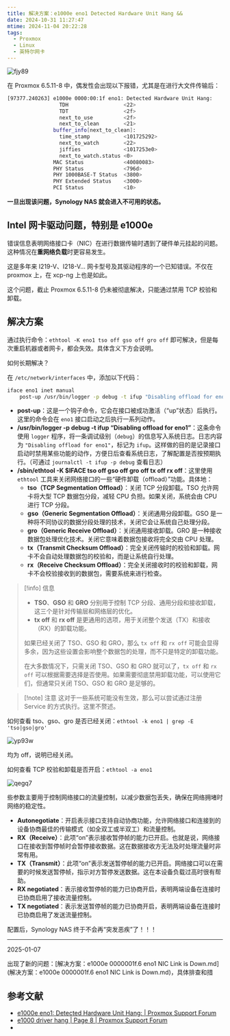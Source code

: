 ```yaml
---
title: 解决方案：e1000e eno1 Detected Hardware Unit Hang && 
date: 2024-10-31 11:27:47
mtime: 2024-11-04 20:22:28
tags:
  - Proxmox
  - Linux
  - 英特尔网卡
---
```


![fjy89](https://oss.puppetdevz.top/image/note/8a813c25c40bdf839d7466c7a2da9098.png)

在 Proxmox 6.5.11-8 中，偶发性会出现以下报错，尤其是在进行大文件传输后：

```bash
[97377.240263] e1000e 0000:00:1f eno1: Detected Hardware Unit Hang:
                 TDH                  <22>
                 TDT                  <2f>
                 next_to_use          <2f>
                 next_to_clean        <21>
               buffer_info[next_to_clean]:
                 time_stamp           <101725292>
                 next_to_watch        <22>
                 jiffies              <1017253e0>
                 next_to_watch.status <0>
               MAC Status             <40080083>
               PHY Status             <796d>
               PHY 1000BASE-T Status  <3800>
               PHY Extended Status    <3000>
               PCI Status             <10>
```

**一旦出现该问题，Synology NAS 就会进入不可用的状态。**

## Intel 网卡驱动问题，特别是 e1000e

错误信息表明网络接口卡（NIC）在进行数据传输时遇到了硬件单元挂起的问题。这种情况在**重网络负载**时更容易发生。

这是多年来 I219-V、I218-V… 网卡型号及其驱动程序的一个已知错误。不仅在 proxmox 上，在 xcp-ng 上也是如此。

这个问题，截止 Proxmox 6.5.11-8 仍未被彻底解决，只能通过禁用 TCP 校验和卸载。

## 解决方案

通过执行命令：`ethtool -K eno1 tso off gso off gro off` 即可解决，但是每次重启机器或者网卡，都会失效。具体含义下方会说明。

如何长期解决？

在 `/etc/network/interfaces` 中，添加以下代码：

```sh
iface eno1 inet manual
    post-up /usr/bin/logger -p debug -t ifup "Disabling offload for eno1" && /sbin/ethtool -K $IFACE tso off gso off gro off && /usr/bin/logger -p debug -t ifup "Disabled offload for eno1"
```

- **post-up**：这是一个钩子命令，它会在接口被成功激活（“up”状态）后执行。这里的命令会在 `eno1` 接口启动之后执行一系列动作。
- **/usr/bin/logger -p debug -t ifup “Disabling offload for eno1”**：这条命令使用 `logger` 程序，将一条调试级别（`debug`）的信息写入系统日志。日志内容为 `"Disabling offload for eno1"`，标记为 `ifup`。这样做的目的是记录接口启动时禁用某些功能的动作，方便日后查看系统日志，了解配置是否按预期执行。（可通过 `journalctl -t ifup -p debug` 查看日志）
- **/sbin/ethtool -K $IFACE tso off gso off gro off tx off rx off**：这里使用 `ethtool` 工具来关闭网络接口的一些“硬件卸载（offload）”功能。具体地：
  - **tso（TCP Segmentation Offload）**：关闭 TCP 分段卸载。TSO 允许网卡将大型 TCP 数据包分段，减轻 CPU 负担。如果关闭，系统会由 CPU 进行 TCP 分段。
  - **gso（Generic Segmentation Offload）**：关闭通用分段卸载。GSO 是一种将不同协议的数据分段处理的技术，关闭它会让系统自己处理分段。
  - **gro（Generic Receive Offload）**：关闭通用接收卸载。GRO 是一种接收数据包处理优化技术。关闭它意味着数据包接收将完全交由 CPU 处理。
  - **tx（Transmit Checksum Offload）**：完全关闭传输时的校验和卸载。网卡不会自动处理数据包的校验和，而是让系统自行处理。
  - **rx（Receive Checksum Offload）**：完全关闭接收时的校验和卸载，网卡不会校验接收到的数据包，需要系统来进行检查。

> [!info] 信息
>
> - **TSO**、**GSO** 和 **GRO** 分别用于控制 TCP 分段、通用分段和接收卸载，这三个是针对传输层和网络层的优化。
> - **tx off** 和 **rx off** 是更通用的选项，用于关闭整个发送（TX）和接收（RX）的卸载功能。
>
> 如果已经关闭了 TSO、GSO 和 GRO，那么 `tx off` 和 `rx off` 可能会显得多余，因为这些设置会影响整个数据包的处理，而不只是特定的卸载功能。
>
> 在大多数情况下，只需关闭 TSO、GSO 和 GRO 就可以了，`tx off` 和 `rx off` 可以根据需要选择是否使用。如果需要彻底禁用卸载功能，可以使用它们，但通常只关闭 TSO、GSO 和 GRO 是足够的。

> [!note] 注意
> 这对于一些系统可能没有生效，那么可以尝试通过注册 Service 的方式执行。这里不赘述。

如何查看 tso、gso、gro 是否已经关闭：`ethtool -k eno1 | grep -E 'tso|gso|gro'`

![yp93w](https://oss.puppetdevz.top/image/note/9ebac05995653141eb5529a53e633a8b.png)

均为 off，说明已经关闭。

如何查看 TCP 校验和卸载是否开启：`ethtool -a eno1`

![qegq7](https://oss.puppetdevz.top/image/note/a6de0c3547bf2b8d8868b0885dd1f2e1.png)

些参数主要用于控制网络接口的流量控制，以减少数据包丢失，确保在网络拥堵时网络的稳定性。

- **Autonegotiate**：开启表示接口支持自动协商功能，允许网络接口和连接到的设备协商最佳的传输模式（如全双工或半双工）和流量控制。
- **RX（Receive）**：此项“on”表示接收暂停帧的能力已开启。也就是说，网络接口在接收到暂停帧时会暂停接收数据。这在数据接收方无法及时处理流量时非常有用。
- **TX（Transmit）**：此项“on”表示发送暂停帧的能力已开启。网络接口可以在需要的时候发送暂停帧，指示对方暂停发送数据。这在本设备负载过高时很有帮助。
- **RX negotiated**：表示接收暂停帧的能力已协商开启，表明两端设备在连接时已协商启用了接收流量控制。
- **TX negotiated**：表示发送暂停帧的能力已协商开启，表明两端设备在连接时已协商启用了发送流量控制。

配置后，Synology NAS 终于不会再“突发恶疾”了！！！

------

2025-01-07

出现了新的问题：[解决方案：e1000e 0000001f.6 eno1 NIC Link is Down.md](解决方案：e1000e 0000001f.6 eno1 NIC Link is Down.md)，具体排查和措

## 参考文献

- [e1000e eno1: Detected Hardware Unit Hang: | Proxmox Support Forum](https://forum.proxmox.com/threads/e1000e-eno1-detected-hardware-unit-hang.59928/ "e1000e eno1: Detected Hardware Unit Hang: | Proxmox Support Forum")
- [e1000 driver hang | Page 8 | Proxmox Support Forum](https://forum.proxmox.com/threads/e1000-driver-hang.58284/page-8#post-390709 "e1000 driver hang | Page 8 | Proxmox Support Forum")
- 
